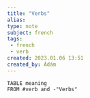 ```yaml
---
title: "Verbs"
alias: 
type: note
subject: french
tags:
 - french
 - verb
created: 2023.01.06 13:51
created_by: Ádám
---
```

```dataview
TABLE meaning
FROM #verb and -"Verbs"
```